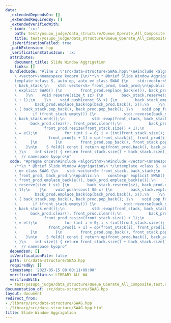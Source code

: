 ```yaml
---
data:
  _extendedDependsOn: []
  _extendedRequiredBy: []
  _extendedVerifiedWith:
  - icon: ':x:'
    path: test/yosupo_judge/data_structure/Queue_Operate_All_Composite.test.cpp
    title: test/yosupo_judge/data_structure/Queue_Operate_All_Composite.test.cpp
  _isVerificationFailed: true
  _pathExtension: hpp
  _verificationStatusIcon: ':x:'
  attributes:
    document_title: Slide Window Aggrigation
    links: []
  bundledCode: "#line 2 \"src/data-structure/SWAG.hpp\"\n#include <algorithm>\n#include\
    \ <vector>\nnamespace kyopro {\n/**\n * @brief Slide Window Aggrigation\n */\n\
    template <class S, auto op, auto e> class SWAG {\n    std::vector<S> front_stack,\
    \ back_stack;\n    std::vector<S> front_prod, back_prod;\n\npublic:\n    constexpr\
    \ explicit SWAG() {\n        front_prod.emplace_back(e()), back_prod.emplace_back(e());\n\
    \    }\n    void reserve(size_t sz) {\n        back_stack.reserve(sz), back_prod.reserve(sz\
    \ + 1);\n    }\n    void push(const S& x) {\n        back_stack.emplace_back(x);\n\
    \        back_prod.emplace_back(op(back_prod.back(), x));\n    }\n    void pop_back()\
    \ { back_stack.pop_back(), back_prod.pop_back(); }\n    void pop_front() {\n \
    \       if (front_stack.empty()) {\n            std::reverse(back_stack.begin(),\
    \ back_stack.end());\n            std::swap(front_stack, back_stack);\n      \
    \      back_prod.clear(), front_prod.clear();\n            back_prod.emplace_back(e());\n\
    \            front_prod.resize(front_stack.size() + 1);\n            front_prod[0]\
    \ = e();\n            for (int i = 0; i < (int)front_stack.size(); ++i) {\n  \
    \              front_prod[i + 1] = op(front_stack[i], front_prod[i]);\n      \
    \      }\n        }\n        front_prod.pop_back(), front_stack.pop_back();\n\
    \    }\n\n    S fold() const { return op(front_prod.back(), back_prod.back());\
    \ }\n    int size() { return front_stack.size() + back_stack.size(); }\n};\n};\
    \  // namespace kyopro\n"
  code: "#pragma once\n#include <algorithm>\n#include <vector>\nnamespace kyopro {\n\
    /**\n * @brief Slide Window Aggrigation\n */\ntemplate <class S, auto op, auto\
    \ e> class SWAG {\n    std::vector<S> front_stack, back_stack;\n    std::vector<S>\
    \ front_prod, back_prod;\n\npublic:\n    constexpr explicit SWAG() {\n       \
    \ front_prod.emplace_back(e()), back_prod.emplace_back(e());\n    }\n    void\
    \ reserve(size_t sz) {\n        back_stack.reserve(sz), back_prod.reserve(sz +\
    \ 1);\n    }\n    void push(const S& x) {\n        back_stack.emplace_back(x);\n\
    \        back_prod.emplace_back(op(back_prod.back(), x));\n    }\n    void pop_back()\
    \ { back_stack.pop_back(), back_prod.pop_back(); }\n    void pop_front() {\n \
    \       if (front_stack.empty()) {\n            std::reverse(back_stack.begin(),\
    \ back_stack.end());\n            std::swap(front_stack, back_stack);\n      \
    \      back_prod.clear(), front_prod.clear();\n            back_prod.emplace_back(e());\n\
    \            front_prod.resize(front_stack.size() + 1);\n            front_prod[0]\
    \ = e();\n            for (int i = 0; i < (int)front_stack.size(); ++i) {\n  \
    \              front_prod[i + 1] = op(front_stack[i], front_prod[i]);\n      \
    \      }\n        }\n        front_prod.pop_back(), front_stack.pop_back();\n\
    \    }\n\n    S fold() const { return op(front_prod.back(), back_prod.back());\
    \ }\n    int size() { return front_stack.size() + back_stack.size(); }\n};\n};\
    \  // namespace kyopro"
  dependsOn: []
  isVerificationFile: false
  path: src/data-structure/SWAG.hpp
  requiredBy: []
  timestamp: '2023-05-15 08:00:11+09:00'
  verificationStatus: LIBRARY_ALL_WA
  verifiedWith:
  - test/yosupo_judge/data_structure/Queue_Operate_All_Composite.test.cpp
documentation_of: src/data-structure/SWAG.hpp
layout: document
redirect_from:
- /library/src/data-structure/SWAG.hpp
- /library/src/data-structure/SWAG.hpp.html
title: Slide Window Aggrigation
---
```

